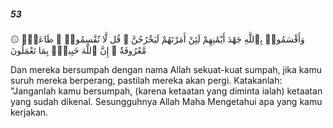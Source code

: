 ##### 53

<span class="ayah">۞ وَأَقْسَمُوا۟ بِٱللَّهِ جَهْدَ أَيْمَٰنِهِمْ لَئِنْ أَمَرْتَهُمْ لَيَخْرُجُنَّ ۖ قُل لَّا تُقْسِمُوا۟ ۖ طَاعَةٌۭ مَّعْرُوفَةٌ ۚ إِنَّ ٱللَّهَ خَبِيرٌۢ بِمَا تَعْمَلُونَ</span>

<span class="ayah_translation">Dan mereka bersumpah dengan nama Allah sekuat-kuat sumpah, jika kamu suruh mereka berperang, pastilah mereka akan pergi. Katakanlah: "Janganlah kamu bersumpah, (karena ketaatan yang diminta ialah) ketaatan yang sudah dikenal. Sesungguhnya Allah Maha Mengetahui apa yang kamu kerjakan.</span>
